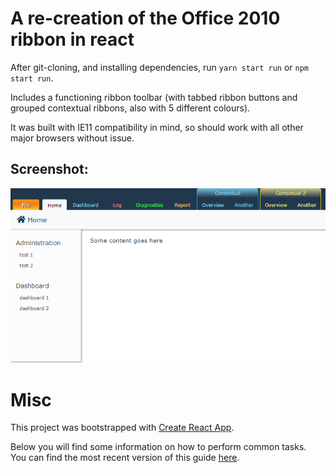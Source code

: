 # A re-creation of the Office 2010 ribbon in react

After git-cloning, and installing dependencies, run `yarn start run` or `npm start run`.

Includes a functioning ribbon toolbar (with tabbed ribbon buttons and grouped contextual ribbons, also with 5 different colours).

It was built with IE11 compatibility in mind, so should work with all other major browsers without issue.

## Screenshot:

![screenshot1](screenshot1.png)

# Misc

This project was bootstrapped with [Create React App](https://github.com/facebookincubator/create-react-app).

Below you will find some information on how to perform common tasks.<br>
You can find the most recent version of this guide [here](https://github.com/facebookincubator/create-react-app/blob/master/packages/react-scripts/template/README.md).

